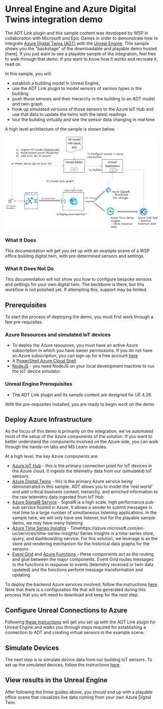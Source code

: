 # Unreal Engine and Azure Digital Twins integration demo

 The ADT Link plugin and this sample content was developed by WSP in collaboration with Microsoft and Epic Games in order to demonstrate how to integrate [Azure Digital Twins (ADT)](https://docs.microsoft.com/en-us/azure/digital-twins/overview) with the [Unreal Engine](https://www.unrealengine.com/). This sample shows you the "backstage" of the downloadable and playable demo hosted [here]. If you just want to see a playable sample of the integration, feel free to walk through that demo. If you want to know how it works and recreate it, read on.

In this sample, you will:

* establish a building model in Unreal Engine,
* use the ADT Link plugin to model sensors of various types in the building
* push those sensors and their hierarchy in the building to an ADT model and twin graph
* hook up simulated versions of those sensors to the Azure IoT Hub and use that data to update the twins with the latest readings
* tour the building virtually and see the sensor data changing in real time

A high level architecture of the sample is shown below.

![high level architecture](media/solution-architecture.jpg)

### What It Does

This documentation will get you set up with an example scene of a WSP office building digital twin, with pre-determined sensors and settings.

### What It Does Not Do

This documentation will not show you how to configure bespoke sensors and settings for your own digital twin. The backbone is there, but this workflow is not polished yet. If attempting this, support may be limited.

## Prerequisites

To start the process of deploying the demo, you must first work through a few pre-requisites.

### Azure Resources and simulated IoT devices

* To deploy the Azure resources, you must have an active Azure subscription in which you have owner permissions. If you do not have an Azure subscription, you can sign up for a free account [here](https://azure.microsoft.com/en-us/free/)
* A [PowerShell Azure Cloud Shell](https://docs.microsoft.com/en-us/azure/cloud-shell/quickstart-powershell)
* [NodeJS](https://nodejs.org/en/download/) - you need NodeJS on your local development machine to run the IoT device simulator

### Unreal Engine Prerequisites

* The ADT Link plugin and its sample content are designed for UE 4.26.

With the pre-requisites installed, you are ready to begin work on the demo

## Deploy Azure Infrastructure

As the focus of this demo is primarily on the integration, we've automated most of the setup of the Azure components of the solution. If you want to better understand the components involved on the Azure side, you can walk through the hands-on labs and MS Learn modules.

At a high level, the key Azure components are:

* [Azure IoT Hub](https://azure.microsoft.com/en-us/services/iot-hub/) - this is the primary connection point for IoT devices in the Azure cloud. It ingests the telemetry data from our (simulated) IoT sensors.
* [Azure Digital Twins](https://azure.microsoft.com/en-us/services/digital-twins/) - this is the primary Azure service being demonstrated in this sample. ADT allows you to model the 'real world' and add critical business context, hierarchy, and enriched information to the raw telemetry data ingested from IoT Hub
* [Azure SignalR Service](https://azure.microsoft.com/en-us/services/signalr-service/) - SignalR is a high scale, high performance pub-sub service hosted in Azure. It allows a sender to submit messages in real time to a large number of simultaneous listening applications. In the sample here, we will only have one listener, but for the playable sample demo, we may have many listening
* [Azure Time Series Insights]() - Timehttps://azure.microsoft.com/en-us/services/time-series-insights/ Series Insights is a time-series store, query, and dashboarding service. For this solution, we leverage is as the store and rendering mechanism for the historical data graphs for the sensors
* [Event Grid](https://azure.microsoft.com/en-us/services/event-grid/) and [Azure Functions](https://docs.microsoft.com/en-us/azure/azure-functions/functions-overview) - these components act as the routing and glue between the major components. Event Grid routes messages to the functions in response to events (telemetry received or twin data updated) and the functions perform message transformation and updating.

To deploy the backend Azure services involved, follow the instructions [here](docs/deploy-azure-resources.md). Note that there is a configuration file that will be generated during this process that you will need to download and keep for the next step.

## Configure Unreal Connections to Azure

Following [these instructions](docs/adt-link-plugin-ue.md) will get you set up with the ADT Link plugin for Unreal Engine and walks you through steps required for establishing a connection to ADT and creating virtual sensors in the example scene.

## Simulate Devices

The next step is to simulate device data from our building IoT sensors. To set up the simulated devices, follow the instructions [here](docs/simulate-iot-devices.md).

## View results in the Unreal Engine

After following the three guides above, you should end up with a playable office scene that visualizes live data coming from your own Azure Digital Twin.
